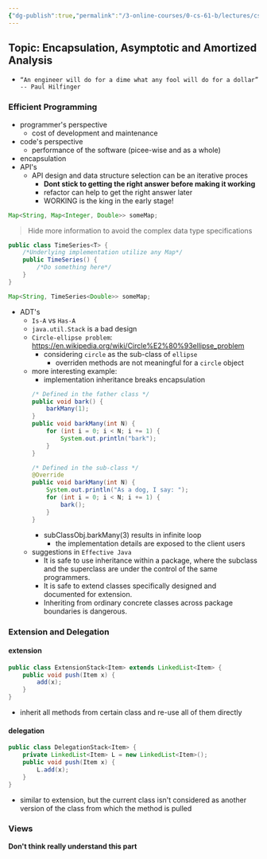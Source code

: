 ```yaml
---
{"dg-publish":true,"permalink":"/3-online-courses/0-cs-61-b/lectures/cs-61-b-2018-spring-learning-notes-chapter-08/","noteIcon":"","created":"2024-01-31T22:49:21.435+01:00","updated":"2024-02-01T12:08:05.427+01:00"}
---
```


## Topic: Encapsulation, Asymptotic and Amortized Analysis

- `“An engineer will do for a dime what any fool will do for a dollar” -- Paul Hilfinger`

### Efficient Programming
- programmer's perspective
    - cost of development and maintenance
- code's perspective
    - performance of the software (picee-wise and as a whole)
- encapsulation
- API's
    - API design and data structure selection can be an iterative proces
        - **Dont stick to getting the right answer before making it working**
        - refactor can help to get the right answer later
        - WORKING is the king in the early stage!
```java
Map<String, Map<Integer, Double>> someMap;
```
> Hide more information to avoid the complex data type specifications

```java
public class TimeSeries<T> {
    /*Underlying implementation utilize any Map*/
    public TimeSeries() {
        /*Do something here*/
    }
}

Map<String, TimeSeries<Double>> someMap;
```
- ADT's
    - `Is-A` vs `Has-A`
    - `java.util.Stack` is a bad design
    - `Circle-ellipse problem`: https://en.wikipedia.org/wiki/Circle%E2%80%93ellipse_problem
        - considering `circle` as the sub-class of `ellipse`
            - overriden methods are not meaningful for a `circle` object
    - more interesting example:
        - implementation inheritance breaks encapsulation
        ```java
        /* Defined in the father class */
        public void bark() {
            barkMany(1);
        }
        public void barkMany(int N) {
            for (int i = 0; i < N; i += 1) {
                System.out.println("bark");  
            }
        }

        /* Defined in the sub-class */
        @Override
        public void barkMany(int N) {
            System.out.println("As a dog, I say: ");
            for (int i = 0; i < N; i += 1) {
                bark();
            }
        }
        ```
        - subClassObj.barkMany(3) results in infinite loop
            - the implementation details are exposed to the client users
    - suggestions in `Effective Java`
        - It is safe to use inheritance within a package, where the subclass and the superclass are under the control   of the same programmers.
        - It is safe to extend classes specifically designed and documented for extension.
        - Inheriting from ordinary concrete classes across package boundaries is dangerous.


### Extension and Delegation
#### extension
```java
public class ExtensionStack<Item> extends LinkedList<Item> {
    public void push(Item x) {
        add(x);
    }
}
```
- inherit all methods from certain class and re-use all of them directly


#### delegation
```java
public class DelegationStack<Item> {
    private LinkedList<Item> L = new LinkedList<Item>();
    public void push(Item x) {
        L.add(x);
    }
}
```
- similar to extension, but the current class isn't considered as another version of the class from which the method is pulled 

### Views
**Don't think really understand this part**